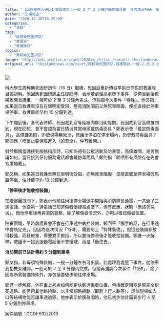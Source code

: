 ```yaml
---
title: "【周梓樂死因研訊】救護隊目：一般 2 至 3 分鐘可離開救護車　今次情況特殊　稱無阻礙可早 10 分鐘到達"
author: "立場報道"
date: "2020-12-16T18:29:00"
categories:
  - "法庭"
tags:
  - "周梓樂死因研訊"
  - "救護車"
  - "救護隊目"
topics:
  - "周梓樂死因研訊"
image: "http://web.archive.org/web/2020im_/https://assets.thestandnews.com/media/photos/20201216-45_vVpTn_hF5qtsz.png"
original_url: "thestandnews.com/court/周梓樂死因研訊-救護隊目-一般-2-至-3-分鐘可離開救護車-今次情況特殊-稱無阻礙可早-10-分鐘到達"
---
```

![](http://web.archive.org/web/2020im_/https://assets.thestandnews.com/media/photos/20201216-45_vVpTn_hF5qtsz.png)

科大學生周梓樂死因研訊今（16 日）繼續，死因庭重新傳召早前已作供的救護隊目鄭冠明。他回應死因研訊主任提問時，表示若處理高處墮下事件，從停車到抬擔架離開救護車，一般可於 2 至 3 分鐘內完成。但強調今次事件「特殊」。他又指，如果當日救護車沒有在唐明街受阻，屋苑消防閘前又無死車阻礙，便能直接於停車場停車，救護車能早約 10 分鐘到達。

下午開庭後，各代表律師、死因裁判官等陸續向鄭冠明提問。死因裁判官高偉雄問到，現在回想，會不會認為當日情況其實毋須戴防毒面具？鄭表示會「戴定防毒面具」，高偉雄追問，即使現場無死車，救護車停泊在停車場內，仍會戴防毒面具？鄭回應「唔單止要保障進入（的安全），仲有離開。」

對於鄭稱當晚接到服務指示時，已知尚德有公眾活動及防暴警，高偉雄問，是否無論如何，當日接到仼何服務電話都會戴防毒面具？鄭則指「睇哂所有風險存在先會考慮唔戴」。

鄭又稱，如果當日救護車無在唐明街受阻，亦無死車阻礙，便能直駛至停車場旁馬路停車，估計能早約 10 分鐘到達。

**「停車後才能收拾裝備」**

在陪審團提問下，鄭表示他前往尚德停車場途中開始與消防隊長通電，一共通了三通電話。他從第一通電話已知道傷者懷疑高處墮下，但有反應，狀態「應該會惡劣」。而他停車後再與消防聯繫，除了解傷者情況外，亦用以確認傷者位置。

陪審團問，平時救護員會不會在行車途中執拾裝備，鄭回答「觸手的話，在行車途中會執定先」，但因為是次情況「特殊」，需要用上「特殊裝備」，但這些裝備都放得較遠，而且較重，需要雙手搬抬，所以要待停車後才能收拾裝備。鄭進一步解釋，救護車一接到服務電話後不會慢駛，而是「衝住去」。

**消防閘前已估計需約 5 分鐘到車場**

鄭又指，若毋須特殊裝備，一般一分鐘左右可出發。若處理高處墮下事件，從停車到抬擔架離開，一般可於 2 至 3 分鐘內完成。但他再強調今次事件「特殊」，除了因為所需裝備特殊外，亦包括要徒步前往停車場。

鄭進一步解釋，他在車上考慮如何能更快到達傷者位置，包括確定阻塞是否完全封死道路、能否用其他路繞路、以非常規路繞路（即剷上行人路等）、評估現場如入口等結構物能否讓車通過等。他亦表示於廣盈閣時，他已初步估計需要步行 4 至 5 分鐘到停車場。

案件編號：CCDI-932/2019
